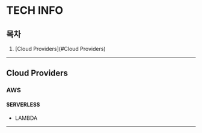 # TECH INFO

## 목차
1. [Cloud Providers](#Cloud Providers)

---
## Cloud Providers
### AWS
#### SERVERLESS
- LAMBDA

---

